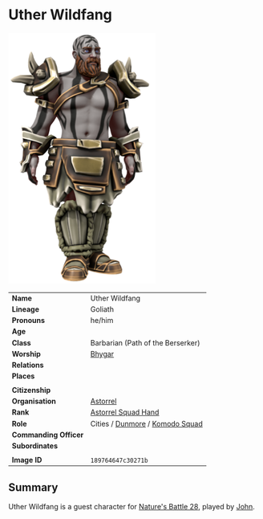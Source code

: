 # Uther Wildfang

<img src="https://raw.githubusercontent.com/jesskelsall/astarus-images/main/characters/portraits/189764647c30271b.png" height="500" />

|||
| --- | --- |
| **Name** | Uther Wildfang | character.3
| **Lineage** | Goliath |
| **Pronouns** | he/him |
| **Age** | |
| **Class** | Barbarian (Path of the Berserker) |
| **Worship** | [Bhygar](../gods/deities/bhygar.md) |
| **Relations** | |
| **Places** | |
|||
| **Citizenship** | |
| **Organisation** | [Astorrel](../organisations/government/astorrel/astorrel.md) |
| **Rank** | [Astorrel Squad Hand](../organisations/government/astorrel/ranks/astorrel-squad-hand.md) |
| **Role** | Cities / [Dunmore](../places/cities/dunmore.md) / [Komodo Squad](../organisations/government/astorrel/squads/komodo-squad.md) |
| **Commanding Officer** | |
| **Subordinates** | |
|||
| **Image ID** | `189764647c30271b` |

## Summary

Uther Wildfang is a guest character for [Nature's Battle 28](../storylines/ended/natures-battle-28.md), played by [John](../players/john.md).
